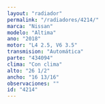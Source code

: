 ```yaml
---
layout: "radiador"
permalink: "/radiadores/4214/"
marca: "Nissan"
modelo: "Altima"
ano: "2018"
motor: "L4 2.5, V6 3.5"
transmision: "Automática"
parte: "434094"
clima: "Con clima"
alto: "26 1/2"
ancho: "16 13/16"
observaciones: ""
id: "4214"
---
```


